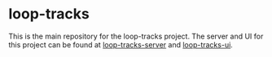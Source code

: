 # loop-tracks
This is the main repository for the loop-tracks project.
The server and UI for this project can be found at [loop-tracks-server](https://github.com/cogsandsquigs/loop-tracks-server) and [loop-tracks-ui](https://github.com/cogsandsquigs/loop-tracks-ui).
